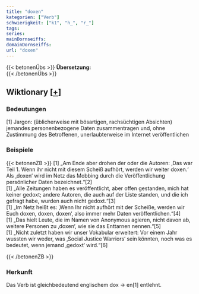 ```yaml
---
title: "doxen"
kategorien: ["Verb"]
schwierigkeit: ["k1", "h_", "r_"]
tags:
series:
mainDornseiffs:
domainDornseiffs:
url: "doxen"
---
```


{{< betonenÜbs >}}
**Übersetzung:**  
{{< /betonenÜbs >}}

## Wiktionary [[+](https://de.wiktionary.org/wiki/doxen)]

### Bedeutungen
[1] Jargon: (üblicherweise mit bösartigen, rachsüchtigen Absichten) jemandes personenbezogene Daten zusammentragen und, ohne Zustimmung des Betroffenen, unerlaubterweise im Internet veröffentlichen  

### Beispiele
{{< betonenZB >}}
[1] „Am Ende aber drohen der oder die Autoren: ‚Das war Teil 1. Wenn ihr nicht mit diesem Scheiß aufhört, werden wir weiter doxen.‘ Als ‚doxen‘ wird im Netz das Mobbing durch die Veröffentlichung persönlicher Daten bezeichnet.“[2]  
[1] „Alle Zeitungen haben es veröffentlicht, aber offen gestanden, mich hat keiner gedoxt; andere Autoren, die auch auf der Liste standen, und die ich gefragt habe, wurden auch nicht gedoxt.“[3]  
[1] „Im Netz heißt es: ‚Wenn Ihr nicht aufhört mit der Scheiße, werden wir Euch doxen, doxen, doxen‘, also immer mehr Daten veröffentlichen.“[4]  
[1] „Das hielt Leute, die im Namen von Anonymous agieren, nicht davon ab, weitere Personen zu ‚doxen‘, wie sie das Enttarnen nennen.“[5]  
[1] „Nicht zuletzt haben wir unser Vokabular erweitert: Vor einem Jahr wussten wir weder, was ‚Social Justice Warriors‘ sein könnten, noch was es bedeutet, wenn jemand ‚gedoxt‘ wird.“[6]  

{{< /betonenZB >}}
### Herkunft
Das Verb ist gleichbedeutend englischem dox → en[1] entlehnt.  


